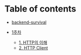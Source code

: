 # Table of contents

- [backend-survival](README.md)

- [1주차](week01_HTTP/README.md)

    - [1. HTTP의 이해](week01_HTTP/understanding-http.md)
    - [2. HTTP Client](week01_HTTP/http-client.md)
    